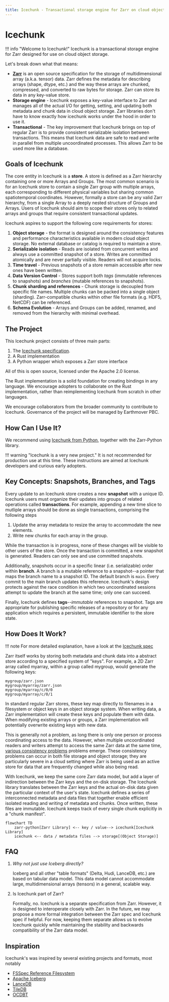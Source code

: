 ```yaml
---
title: Icechunk - Transactional storage engine for Zarr on cloud object storage.
---
```


# Icechunk

!!! info "Welcome to Icechunk!"
    Icechunk is a transactional storage engine for Zarr designed for use on cloud object storage.

Let's break down what that means:

- **[Zarr](https://zarr.dev/)** is an open source specification for the storage of multidimensional array (a.k.a. tensor) data.
  Zarr defines the metadata for describing arrays (shape, dtype, etc.) and the way these arrays are chunked, compressed, and converted to raw bytes for storage. Zarr can store its data in any key-value store.
- **Storage engine** - Icechunk exposes a key-value interface to Zarr and manages all of the actual I/O for getting, setting, and updating both metadata and chunk data in cloud object storage.
  Zarr libraries don't have to know exactly how icechunk works under the hood in order to use it.
- **Transactional** - The key improvement that Icechunk brings on top of regular Zarr is to provide consistent serializable isolation between transactions.
  This means that Icechunk data are safe to read and write in parallel from multiple uncoordinated processes.
  This allows Zarr to be used more like a database.

## Goals of Icechunk

The core entity in Icechunk is a **store**.
A store is defined as a Zarr hierarchy containing one or more Arrays and Groups.
The most common scenario is for an Icechunk store to contain a single Zarr group with multiple arrays, each corresponding to different physical variables but sharing common spatiotemporal coordinates.
However, formally a store can be any valid Zarr hierarchy, from a single Array to a deeply nested structure of Groups and Arrays.
Users of Icechunk should aim to scope their stores only to related arrays and groups that require consistent transactional updates.

Icechunk aspires to support the following core requirements for stores:

1. **Object storage** - the format is designed around the consistency features and performance characteristics available in modern cloud object storage. No external database or catalog is required to maintain a store.
1. **Serializable isolation** - Reads are isolated from concurrent writes and always use a committed snapshot of a store. Writes are committed atomically and are never partially visible. Readers will not acquire locks.
1. **Time travel** - Previous snapshots of a store remain accessible after new ones have been written.
1. **Data Version Control** - Stores support both _tags_ (immutable references to snapshots) and _branches_ (mutable references to snapshots).
1. **Chunk sharding and references** - Chunk storage is decoupled from specific file names. Multiple chunks can be packed into a single object (sharding). Zarr-compatible chunks within other file formats (e.g. HDF5, NetCDF) can be referenced.
1. **Schema Evolution** - Arrays and Groups can be added, renamed, and removed from the hierarchy with minimal overhead.

## The Project

This Icechunk project consists of three main parts:

1. The [Icechunk specification](./spec.md).
1. A Rust implementation
1. A Python wrapper which exposes a Zarr store interface

All of this is open source, licensed under the Apache 2.0 license.

The Rust implementation is a solid foundation for creating bindings in any language.
We encourage adopters to collaborate on the Rust implementation, rather than reimplementing Icechunk from scratch in other languages.

We encourage collaborators from the broader community to contribute to Icechunk.
Governance of the project will be managed by Earthmover PBC.

## How Can I Use It?

We recommend using [Icechunk from Python](./icechunk-python/index.md), together with the Zarr-Python library. 

!!! warning "Icechunk is a very new project."
    It is not recommended for production use at this time.
    These instructions are aimed at Icechunk developers and curious early adopters.

## Key Concepts: Snapshots, Branches, and Tags

Every update to an Icechunk store creates a new **snapshot** with a unique ID.
Icechunk users must organize their updates into groups of related operations called **transactions**.
For example, appending a new time slice to mutliple arrays should be done as single transactions, comprising the following steps
1. Update the array metadata to resize the array to accommodate the new elements.
2. Write new chunks for each array in the group.

While the transaction is in progress, none of these changes will be visible to other users of the store.
Once the transaction is committed, a new snapshot is generated.
Readers can only see and use committed snapshots.

Additionally, snapshots occur in a specific linear (i.e. serializable) order within  **branch**.
A branch is a mutable reference to a snapshot--a pointer that maps the branch name to a snapshot ID.
The default branch is `main`.
Every commit to the main branch updates this reference.
Icechunk's design protects against the race condition in which two uncoordinated sessions attempt to update the branch at the same time; only one can succeed.

Finally, Icechunk defines **tags**--_immutable_ references to snapshot.
Tags are appropriate for publishing specific releases of a repository or for any application which requires a persistent, immutable identifier to the store state.

## How Does It Work?

!!! note
    For more detailed explanation, have a look at the [Icechunk spec](./spec.md)

Zarr itself works by storing both metadata and chunk data into a abstract store according to a specified system of "keys".
For example, a 2D Zarr array called myarray, within a group called mygroup, would generate the following keys:

```
mygroup/zarr.json
mygroup/myarray/zarr.json
mygroup/myarray/c/0/0
mygroup/myarray/c/0/1
```

In standard regular Zarr stores, these key map directly to filenames in a filesystem or object keys in an object storage system.
When writing data, a Zarr implementation will create these keys and populate them with data. When modifying existing arrays or groups, a Zarr implementation will potentially overwrite existing keys with new data.

This is generally not a problem, as long there is only one person or process coordinating access to the data.
However, when multiple uncoordinated readers and writers attempt to access the same Zarr data at the same time, [various consistency problems](https://docs.earthmover.io/concepts/version-control-system#consistency-problems-with-zarr) problems emerge.
These consistency problems can occur in both file storage and object storage; they are particularly severe in a cloud setting where Zarr is being used as an active store for data that are frequently changed while also being read.

With Icechunk, we keep the same core Zarr data model, but add a layer of indirection between the Zarr keys and the on-disk storage.
The Icechunk library translates between the Zarr keys and the actual on-disk data given the particular context of the user's state.
Icechunk defines a series of interconnected metadata and data files that together enable efficient isolated reading and writing of metadata and chunks.
Once written, these files are immutable.
Icechunk keeps track of every single chunk explicitly in a "chunk manifest".

```mermaid
flowchart TD
    zarr-python[Zarr Library] <-- key / value--> icechunk[Icechunk Library]
    icechunk <-- data / metadata files --> storage[(Object Storage)]
```

## FAQ

1. _Why not just use Iceberg directly?_

   Iceberg and all other "table formats" (Delta, Hudi, LanceDB, etc.) are based on tabular data model.
   This data model cannot accommodate large, multidimensional arrays (tensors) in a general, scalable way.

1. Is Icechunk part of Zarr?

   Formally, no.
   Icechunk is a separate specification from Zarr.
   However, it is designed to interoperate closely with Zarr.
   In the future, we may propose a more formal integration between the Zarr spec and Icechunk spec if helpful.
   For now, keeping them separate allows us to evolve Icechunk quickly while maintaining the stability and backwards compatibility of the Zarr data model.

## Inspiration

Icechunk's was inspired by several existing projects and formats, most notably

- [FSSpec Reference Filesystem](https://filesystem-spec.readthedocs.io/en/latest/api.html#fsspec.implementations.reference.ReferenceFileSystem)
- [Apache Iceberg](https://iceberg.apache.org/spec/)
- [LanceDB](https://lancedb.github.io/lance/format.html)
- [TileDB](https://docs.tiledb.com/main/background/key-concepts-and-data-format)
- [OCDBT](https://google.github.io/tensorstore/kvstore/ocdbt/index.html)
